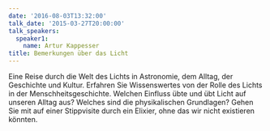 ```yaml
---
date: '2016-08-03T13:32:00'
talk_date: '2015-03-27T20:00:00'
talk_speakers:
  speaker1:
    name: Artur Kappesser
title: Bemerkungen über das Licht
---
```


Eine Reise durch die Welt des Lichts in Astronomie, dem Alltag, der Geschichte und Kultur. Erfahren Sie Wissenswertes von der Rolle des Lichts in der Menschheitsgeschichte. Welchen Einfluss übte und übt Licht auf unseren Alltag aus? Welches sind die physikalischen Grundlagen? Gehen Sie mit auf einer Stippvisite durch ein Elixier, ohne das wir nicht existieren könnten.